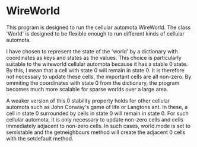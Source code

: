 # WireWorld
This program is designed to run the cellular automota WireWorld. The class 'World' is designed to be flexible enough to run different kinds of cellular automota. 

I have chosen to represent the state of the 'world' by a dictionary with coordinates as keys and states as the values. This choice is particularly suitable to the wireworld cellular automota because it has a stable 0 state. By this, I mean that a cell with state 0 will remain in state 0. It is therefore not necessary to update these cells, the important cells are all non-zero. By ommiting the coordinates with state 0 from the dictionary, the program becomes much more scalable for sparse worlds over a large area.

A weaker version of this 0 stability property holds for other cellular automota such as John Conway's game of life or Langtons ant.  In these, a cell in state 0 surrounded by cells in state 0 will remain in state 0. For such cellular automota, it is only necessary to update non-zero cells and cells immediately adjacent to non-zero cells. In such cases, world.mode is set to semistable and the getneighbours method will create the adjacent 0 cells with the setdefault method.
